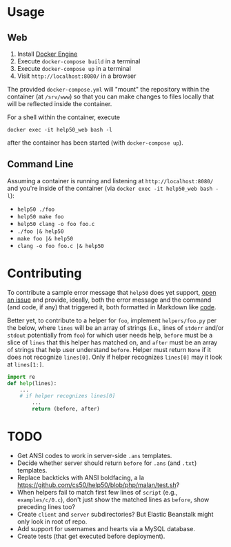 # Usage

## Web

1. Install [Docker Engine](https://docs.docker.com/engine/installation/)
1. Execute `docker-compose build` in a terminal
1. Execute `docker-compose up` in a terminal
1. Visit `http://localhost:8080/` in a browser

The provided `docker-compose.yml` will "mount" the repository within the container (at `/srv/www`) so that you can make changes to files locally that will be reflected inside the container.

For a shell within the container, execute

```
docker exec -it help50_web bash -l
```

after the container has been started (with `docker-compose up`).

## Command Line

Assuming a container is running and listening at `http://localhost:8080/` and you're inside of the container (via `docker exec -it help50_web bash -l`):

* `help50 ./foo`
* `help50 make foo`
* `help50 clang -o foo foo.c`
* `./foo |& help50`
* `make foo |& help50`
* `clang -o foo foo.c |& help50`

# Contributing

To contribute a sample error message that `help50` does yet support, [open an issue](https://github.com/cs50/help50/issues) and provide, ideally, both the error message and the command (and code, if any) that triggered it, both formatted in Markdown like [code](https://guides.github.com/features/mastering-markdown/#syntax).

Better yet, to contribute to a helper for `foo`, implement `helpers/foo.py` per the below, where `lines` will be an array of strings (i.e., lines of `stderr` and/or `stdout` potentially from `foo`) for which user needs help, `before` must be a slice of `lines` that this helper has matched on, and `after` must be an array of strings that help user understand `before`. Helper must return `None` if it does not recognize `lines[0]`. Only if helper recognizes `lines[0]` may it look at `lines[1:]`.

```python
import re
def help(lines):
    ...
    # if helper recognizes lines[0]
        ...
        return (before, after)
```

# TODO

* Get ANSI codes to work in server-side `.ans` templates.
* Decide whether server should return `before` for `.ans` (and `.txt`) templates.
* Replace backticks with ANSI boldfacing, a la https://github.com/cs50/help50/blob/php/malan/test.sh?
* When helpers fail to match first few lines of `script` (e.g., `examples/c/0.c`), don't just show the matched lines as `before`, show preceding lines too?
* Create `client` and `server` subdirectories? But Elastic Beanstalk might only look in root of repo.
* Add support for usernames and hearts via a MySQL database.
* Create tests (that get executed before deployment).
